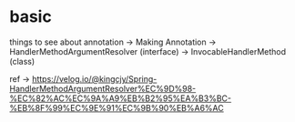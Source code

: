 # basic

things to see about annotation
-> Making Annotation
-> HandlerMethodArgumentResolver (interface)
-> InvocableHandlerMethod (class)

ref -> https://velog.io/@kingcjy/Spring-HandlerMethodArgumentResolver%EC%9D%98-%EC%82%AC%EC%9A%A9%EB%B2%95%EA%B3%BC-%EB%8F%99%EC%9E%91%EC%9B%90%EB%A6%AC
